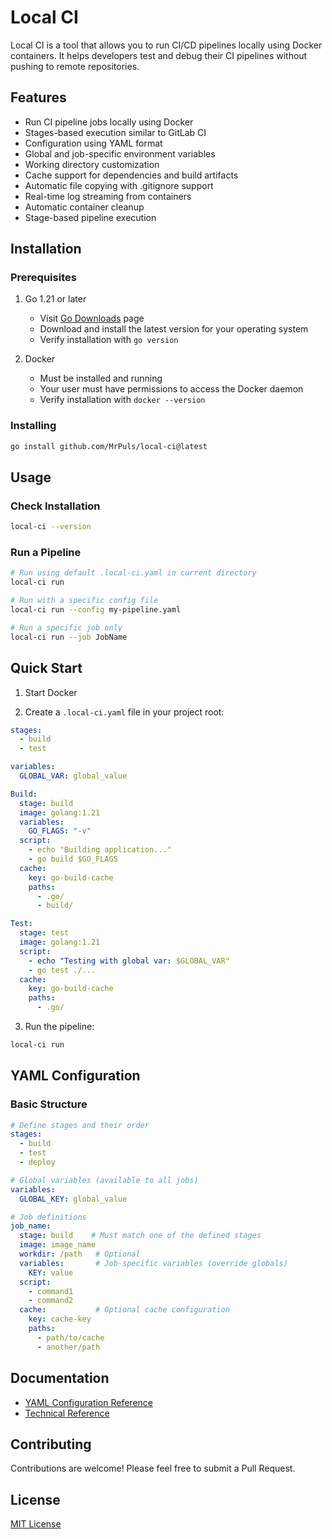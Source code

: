 # Local CI

Local CI is a tool that allows you to run CI/CD pipelines locally using Docker containers. It helps developers test and debug their CI pipelines without pushing to remote repositories.

## Features

- Run CI pipeline jobs locally using Docker
- Stages-based execution similar to GitLab CI
- Configuration using YAML format
- Global and job-specific environment variables
- Working directory customization
- Cache support for dependencies and build artifacts
- Automatic file copying with .gitignore support
- Real-time log streaming from containers
- Automatic container cleanup
- Stage-based pipeline execution

## Installation

### Prerequisites

1. Go 1.21 or later
   - Visit [Go Downloads](https://golang.org/dl/) page
   - Download and install the latest version for your operating system
   - Verify installation with `go version`

2. Docker
   - Must be installed and running
   - Your user must have permissions to access the Docker daemon
   - Verify installation with `docker --version`

### Installing

```bash
go install github.com/MrPuls/local-ci@latest
```

## Usage

### Check Installation

```bash
local-ci --version
```

### Run a Pipeline

```bash
# Run using default .local-ci.yaml in current directory
local-ci run

# Run with a specific config file
local-ci run --config my-pipeline.yaml

# Run a specific job only
local-ci run --job JobName
```

## Quick Start

1. Start Docker

2. Create a `.local-ci.yaml` file in your project root:

```yaml
stages:
  - build
  - test

variables:
  GLOBAL_VAR: global_value

Build:
  stage: build
  image: golang:1.21
  variables:
    GO_FLAGS: "-v"
  script:
    - echo "Building application..."
    - go build $GO_FLAGS
  cache:
    key: go-build-cache
    paths:
      - .go/
      - build/

Test:
  stage: test
  image: golang:1.21
  script:
    - echo "Testing with global var: $GLOBAL_VAR"
    - go test ./...
  cache:
    key: go-build-cache
    paths:
      - .go/
```

3. Run the pipeline:

```bash
local-ci run
```

## YAML Configuration

### Basic Structure

```yaml
# Define stages and their order
stages:
  - build
  - test
  - deploy

# Global variables (available to all jobs)
variables:
  GLOBAL_KEY: global_value

# Job definitions
job_name:
  stage: build    # Must match one of the defined stages
  image: image_name
  workdir: /path   # Optional
  variables:       # Job-specific variables (override globals)
    KEY: value
  script:
    - command1
    - command2
  cache:           # Optional cache configuration
    key: cache-key
    paths:
      - path/to/cache
      - another/path
```

## Documentation

- [YAML Configuration Reference](docs/yaml-reference.md)
- [Technical Reference](docs/tech-reference.md)

## Contributing

Contributions are welcome! Please feel free to submit a Pull Request.

## License

[MIT License](LICENSE)